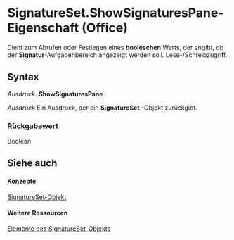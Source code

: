 
# SignatureSet.ShowSignaturesPane-Eigenschaft (Office)

Dient zum Abrufen oder Festlegen eines  **booleschen** Werts, der angibt, ob der **Signatur**-Aufgabenbereich angezeigt werden soll. Lese-/Schreibzugriff.


## Syntax

 _Ausdruck_. **ShowSignaturesPane**

 _Ausdruck_ Ein Ausdruck, der ein **SignatureSet** -Objekt zurückgibt.


### Rückgabewert

Boolean


## Siehe auch


#### Konzepte


[SignatureSet-Objekt](574cba16-c632-ab66-f014-58172ff1c091.md)
#### Weitere Ressourcen


[Elemente des SignatureSet-Objekts](http://msdn.microsoft.com/library/abe810a3-ffe4-ee26-8df7-d68cfbf3bf1e%28Office.15%29.aspx)